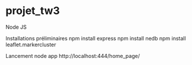 # projet_tw3

Node JS

Installations préliminaires
npm install express
npm install nedb
npm install leaflet.markercluster

Lancement
node app
http://localhost:444/home_page/
